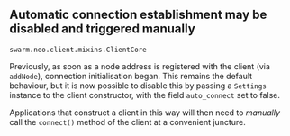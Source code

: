 ## Automatic connection establishment may be disabled and triggered manually

`swarm.neo.client.mixins.ClientCore`

Previously, as soon as a node address is registered with the client (via
`addNode`), connection initialisation began. This remains the default behaviour,
but it is now possible to disable this by passing a `Settings` instance to the
client constructor, with the field `auto_connect` set to false.

Applications that construct a client in this way will then need to _manually_
call the `connect()` method of the client at a convenient juncture.

